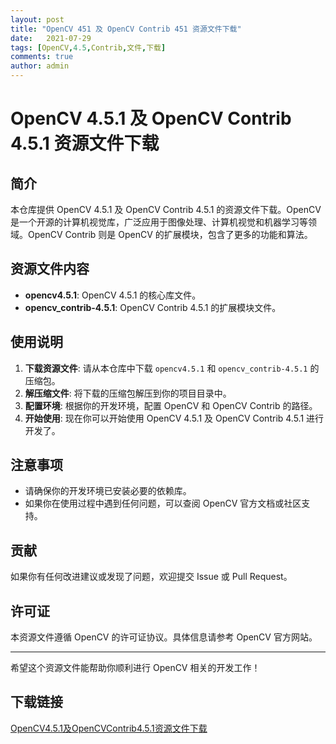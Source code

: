 ```yaml
---
layout: post
title: "OpenCV 451 及 OpenCV Contrib 451 资源文件下载"
date:   2021-07-29
tags: [OpenCV,4.5,Contrib,文件,下载]
comments: true
author: admin
---
```

# OpenCV 4.5.1 及 OpenCV Contrib 4.5.1 资源文件下载

## 简介

本仓库提供 OpenCV 4.5.1 及 OpenCV Contrib 4.5.1 的资源文件下载。OpenCV 是一个开源的计算机视觉库，广泛应用于图像处理、计算机视觉和机器学习等领域。OpenCV Contrib 则是 OpenCV 的扩展模块，包含了更多的功能和算法。

## 资源文件内容

- **opencv4.5.1**: OpenCV 4.5.1 的核心库文件。
- **opencv_contrib-4.5.1**: OpenCV Contrib 4.5.1 的扩展模块文件。

## 使用说明

1. **下载资源文件**: 请从本仓库中下载 `opencv4.5.1` 和 `opencv_contrib-4.5.1` 的压缩包。
2. **解压缩文件**: 将下载的压缩包解压到你的项目目录中。
3. **配置环境**: 根据你的开发环境，配置 OpenCV 和 OpenCV Contrib 的路径。
4. **开始使用**: 现在你可以开始使用 OpenCV 4.5.1 及 OpenCV Contrib 4.5.1 进行开发了。

## 注意事项

- 请确保你的开发环境已安装必要的依赖库。
- 如果你在使用过程中遇到任何问题，可以查阅 OpenCV 官方文档或社区支持。

## 贡献

如果你有任何改进建议或发现了问题，欢迎提交 Issue 或 Pull Request。

## 许可证

本资源文件遵循 OpenCV 的许可证协议。具体信息请参考 OpenCV 官方网站。

---

希望这个资源文件能帮助你顺利进行 OpenCV 相关的开发工作！

## 下载链接

[OpenCV4.5.1及OpenCVContrib4.5.1资源文件下载](https://pan.quark.cn/s/0f3fb637e744)